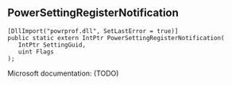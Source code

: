 ## PowerSettingRegisterNotification

```
[DllImport("powrprof.dll", SetLastError = true)]
public static extern IntPtr PowerSettingRegisterNotification(
   IntPtr SettingGuid,
   uint Flags
);
```

Microsoft documentation: (TODO)
